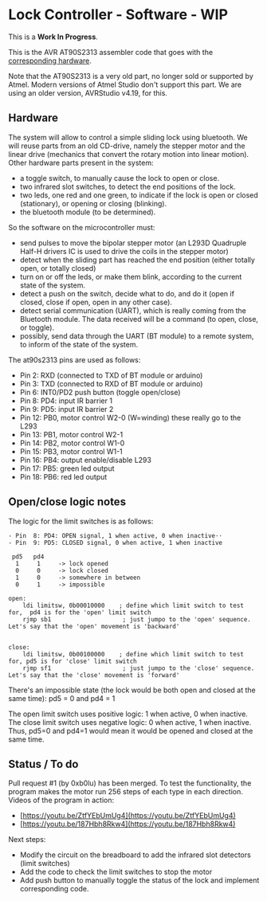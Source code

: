 # Lock Controller - Software - WIP

This is a **Work In Progress**.

This is the AVR AT90S2313 assembler code that goes with the [corresponding hardware](https://github.com/jpablo128/lockcontroller-hardware).

Note that the AT90S2313 is a very old part, no longer sold or supported by Atmel. Modern versions of Atmel Studio don't support this part. We are using an older version, AVRStudio v4.19, for this.

## Hardware
The system will allow to control a simple sliding lock using bluetooth. We will reuse parts from an old CD-drive, namely the stepper motor and the linear drive (mechanics that convert the rotary motion into linear motion). Other hardware parts present in the system:

- a toggle switch, to manually cause the lock to open or close.
- two infrared slot switches, to detect the end positions of the lock.
- two leds, one red and one green, to indicate if the lock is open or closed (stationary), or opening or closing (blinking).
- the bluetooth module (to be determined).

So the software on the microcontroller must:

- send pulses to move the bipolar stepper motor (an L293D Quadruple Half-H drivers IC is used to drive the coils in the stepper motor)
- detect when the sliding part has reached the end position (either totally open, or totally closed)
- turn on or off the leds, or make them blink, according to the current state of the system.
- detect a push on the switch, decide what to do, and do it (open if closed, close if open, open in any other case).
- detect serial communication (UART), which is really coming from the Bluetooth module. The data received will be a command (to open, close, or toggle).
- possibly, send data through the UART (BT module) to a remote system, to inform of the state of the system.


The at90s2313 pins are used as follows:

- Pin  2: RXD (connected to TXD of BT module or arduino)
- Pin  3: TXD (connected to RXD of BT module or arduino)
- Pin  6: INT0/PD2 push button (toggle open/close)
- Pin  8: PD4: input IR barrier 1
- Pin  9: PD5: input IR barrier 2
- Pin 12: PB0, motor control W2-0 (W=winding) these really go to the L293
- Pin 13: PB1, motor control W2-1
- Pin 14: PB2, motor control W1-0
- Pin 15: PB3, motor control W1-1
- Pin 16: PB4: output enable/disable L293
- Pin 17: PB5: green led output
- Pin 18: PB6: red led output

## Open/close logic notes

The logic for the limit switches is as follows:

    - Pin  8: PD4: OPEN signal, 1 when active, 0 when inactive⋅⋅
    - Pin  9: PD5: CLOSED signal, 0 when active, 1 when inactive

     pd5   pd4
      1     1     -> lock opened
      0     0     -> lock closed
      1     0     -> somewhere in between
      0     1     -> impossible

    open:
        ldi limitsw, 0b00010000    ; define which limit switch to test for,  pd4 is for the 'open' limit switch
        rjmp sb1                    ; just jumpo to the 'open' sequence. Let's say that the 'open' movement is 'backward'


    close:    
        ldi limitsw, 0b00100000    ; define which limit switch to test for, pd5 is for 'close' limit switch
        rjmp sf1                    ; just jumpo to the 'close' sequence. Let's say that the 'close' movement is 'forward'

There's an impossible state (the lock would be both open and closed at the same time):
    pd5 = 0   and pd4 = 1  

The open limit switch uses positive logic: 1 when active, 0 when inactive.
The close limit switch uses negative logic: 0 when active, 1 when inactive.
Thus, pd5=0 and pd4=1 would mean it would be opened and closed at the same time.


## Status / To do

Pull request #1 (by 0xb0lu) has been merged. To test the functionality, the program makes the motor run 256 steps of each type in each direction.
Videos of the program in action:

- [https://youtu.be/ZtfYEbUmUg4](https://youtu.be/ZtfYEbUmUg4)
- [https://youtu.be/187Hbh8Rkw4](https://youtu.be/187Hbh8Rkw4)  


Next steps:

- Modify the circuit on the breadboard to add the infrared slot detectors (limit switches)
- Add the code to check the limit switches to stop the motor
- Add push button to manually toggle the status of the lock and implement corresponding code.


